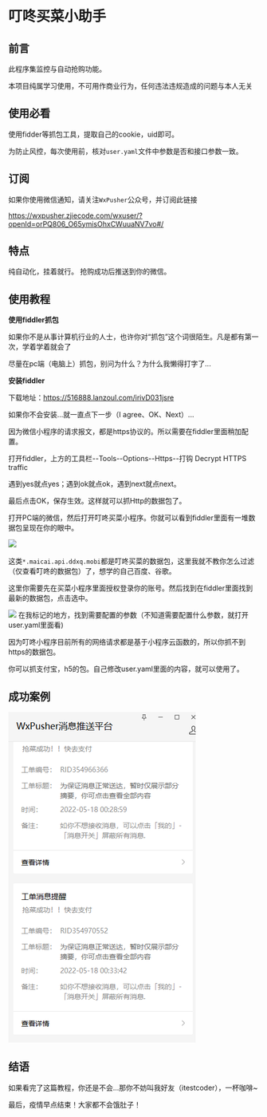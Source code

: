 # 叮咚买菜小助手

## 前言
此程序集监控与自动抢购功能。

本项目纯属学习使用，不可用作商业行为，任何违法违规造成的问题与本人无关

## 使用必看

使用fidder等抓包工具，提取自己的cookie，uid即可。

为防止风控，每次使用前，核对`user.yaml`文件中参数是否和接口参数一致。

## 订阅

如果你使用微信通知，请关注`WxPusher`公众号，并订阅此链接

https://wxpusher.zjiecode.com/wxuser/?openId=orPQ806_O65ymisOhxCWuuaNV7vo#/

## 特点

纯自动化，挂着就行。
抢购成功后推送到你的微信。

## 使用教程

**使用fiddler抓包**

如果你不是从事计算机行业的人士，也许你对“抓包”这个词很陌生。凡是都有第一次，学着学着就会了

尽量在pc端（电脑上）抓包，别问为什么？为什么我懒得打字了...

**安装fiddler**

下载地址：https://516888.lanzoul.com/irivD031jsre

如果你不会安装...就一直点下一步（I agree、OK、Next）...

因为微信小程序的请求报文，都是https协议的。所以需要在fiddler里面稍加配置。

打开fiddler，上方的工具栏--Tools--Options--Https--打钩 Decrypt HTTPS traffic

遇到yes就点yes；遇到ok就点ok，遇到next就点next。

最后点击OK，保存生效。这样就可以抓Http的数据包了。

打开PC端的微信，然后打开叮咚买菜小程序。你就可以看到fiddler里面有一堆数据包呈现在你的眼中。

![](./source/20220413143047.png)

这类`*.maicai.api.ddxq.mobi`都是叮咚买菜的数据包，这里我就不教你怎么过滤（仅查看叮咚的数据包）了，想学的自己百度、谷歌。

这里你需要先在买菜小程序里面授权登录你的账号。然后找到在fiddler里面找到最新的数据包，点击选中。

![](./source/20220413143932.png)
在我标记的地方，找到需要配置的参数（不知道需要配置什么参数，就打开user.yaml里面看)

因为叮咚小程序目前所有的网络请求都是基于小程序云函数的，所以你抓不到https的数据包。

你可以抓支付宝，h5的包。自己修改user.yaml里面的内容，就可以使用了。

## 成功案例

![image-20220518121244322](./source/20220518121244322.png)

## 结语

如果看完了这篇教程，你还是不会...那你不妨叫我好友（itestcoder），一杯咖啡~

最后，疫情早点结束！大家都不会饿肚子！